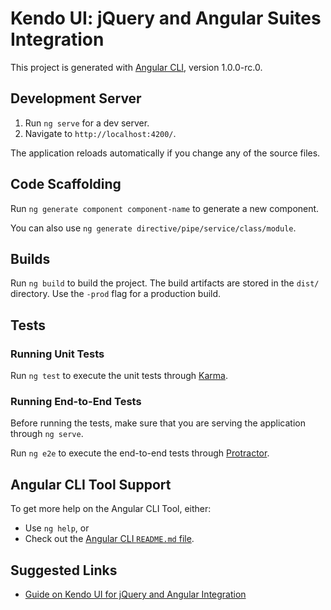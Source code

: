 # Kendo UI: jQuery and Angular Suites Integration

This project is generated with [Angular CLI](https://github.com/angular/angular-cli), version 1.0.0-rc.0.

## Development Server

1. Run `ng serve` for a dev server.    
1. Navigate to `http://localhost:4200/`.    

The application reloads automatically if you change any of the source files.

## Code Scaffolding

Run `ng generate component component-name` to generate a new component.

You can also use `ng generate directive/pipe/service/class/module`.

## Builds

Run `ng build` to build the project. The build artifacts are stored in the `dist/` directory. Use the `-prod` flag for a production build.

## Tests

### Running Unit Tests

Run `ng test` to execute the unit tests through [Karma](https://karma-runner.github.io).

### Running End-to-End Tests

Before running the tests, make sure that you are serving the application through `ng serve`.

Run `ng e2e` to execute the end-to-end tests through [Protractor](http://www.protractortest.org/).

## Angular CLI Tool Support

To get more help on the Angular CLI Tool, either:

* Use `ng help`, or
* Check out the [Angular CLI `README.md` file](https://github.com/angular/angular-cli/blob/master/README.md).

## Suggested Links

* [Guide on Kendo UI for jQuery and Angular Integration](http://www.telerik.com/kendo-angular-ui/components/framework/kendo-jquery)
